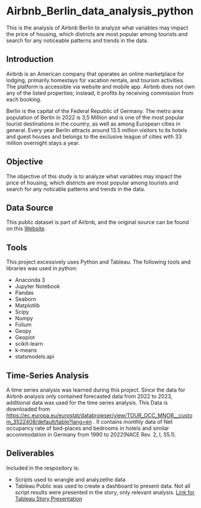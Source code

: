 # Airbnb_Berlin_data_analysis_python
This is the analysis of Airbnb Berlin to analyze what variables may impact the price of housing, which districts are most popular among tourists and search for any noticeable patterns and trends in the data.

## Introduction 
Airbnb is an American company that operates an online marketplace for lodging, primarily homestays for vacation rentals, and tourism activities. The platform is accessible via website and mobile app. Airbnb does not own any of the listed properties; instead, it profits by receiving commission from each booking.

Berlin is the capital of the Federal Republic of Germany. The metro area population of Berlin in 2022 is 3,5 Million and is one of the most popular tourist destinations in the country, as well as among European cities in general. Every year Berlin attracts around 13.5 million visitors to its hotels and guest houses and belongs to the exclusive league of cities with 33 million overnight stays a year.

## Objective
The objective of this study is to analyze what variables may impact the price of housing, which districts are most popular among tourists and search for any noticable patterns and trends in the data.

## Data Source
This public dataset is part of Airbnb, and the original source can be found on this [Website](http://insideairbnb.com/get-the-data/). 

## Tools
This project excessively uses Python and Tableau. The following tools and libraries was used in python:

- Anaconda 3
- Jupyter Notebook
- Pandas
- Seaborn
- Matplotlib
- Scipy
- Numpy
- Folium
- Geopy
- Geoplot
- scikit-learn
- k-means
- statsmodels.api

## Time-Series Analysis
A time series analysis was learned during this project. Since the data for Airbnb analysis only contained forecasted data from 2022 to 2023, additional data was used for the time series analysis.
This Data is downloaded from https://ec.europa.eu/eurostat/databrowser/view/TOUR_OCC_MNOR__custom_3522408/default/table?lang=en . It contains monthly data of Net occupancy rate of bed-places and bedrooms in hotels and similar accommodation in Germany from 1990 to 2022(NACE Rev. 2, I, 55.1).

## Deliverables
Included in the respository is:

- Scripts used to wrangle and analyzethe data
- Tableau Public was used to create a dashboard to present data. Not all script results were presented in the story, only relevant analysis. [Link for Tableau Story Presentation](https://public.tableau.com/app/profile/ambicca.timilsena) 


